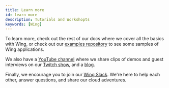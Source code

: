```yaml
---
title: Learn more
id: learn-more
description: Tutorials and Workshopts
keywords: [Wing]
---
```


To learn more, check out the rest of our docs where we cover all the basics with Wing, or check out our [examples repository](https://github.com/winglang/examples) to see some samples of Wing applications.

We also have a [YouTube channel](https://www.youtube.com/@winglangio) where we share clips of demos and guest interviews on our [Twitch show](https://www.twitch.tv/winglangio), and a [blog](https://www.winglang.io/blog).

Finally, we encourage you to join our [Wing Slack](http://t.winglang.io/slack).
We're here to help each other, answer questions, and share our cloud adventures.
